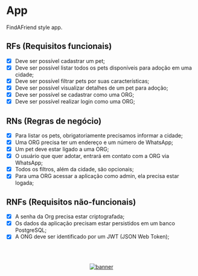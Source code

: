 # App

FindAFriend style app.

## RFs (Requisitos funcionais)

- [X] Deve ser possível cadastrar um pet;
- [X] Deve ser possível listar todos os pets disponíveis para adoção em uma cidade;
- [X] Deve ser possível filtrar pets por suas características;
- [X] Deve ser possível visualizar detalhes de um pet para adoção;
- [X] Deve ser possível se cadastrar como uma ORG;
- [X] Deve ser possível realizar login como uma ORG;

## RNs (Regras de negócio)

- [X] Para listar os pets, obrigatoriamente precisamos informar a cidade;
- [X] Uma ORG precisa ter um endereço e um número de WhatsApp;
- [X] Um pet deve estar ligado a uma ORG;
- [X] O usuário que quer adotar, entrará em contato com a ORG via WhatsApp;
- [X] Todos os filtros, além da cidade, são opcionais;
- [X] Para uma ORG acessar a aplicação como admin, ela precisa estar logada;

## RNFs (Requisitos não-funcionais)

- [X] A senha da Org precisa estar criptografada;
- [x] Os dados da aplicação precisam estar persistidos em um banco PostgreSQL;
- [x] A ONG deve ser identificado por um JWT (JSON Web Token);

<!--START_SECTION:footer-->

<br />
<br />

<p align="center">
  <a href="https://discord.gg/rocketseat" target="_blank">
    <img align="center" src="https://storage.googleapis.com/golden-wind/comunidade/rodape.svg" alt="banner"/>
  </a>
</p>

<!--END_SECTION:footer-->